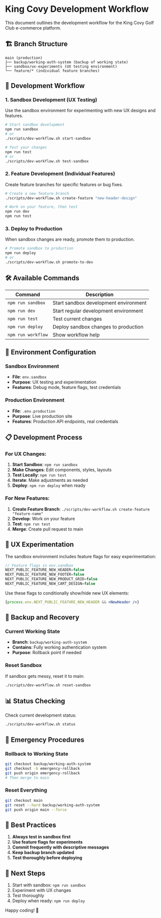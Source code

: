 # King Covy Development Workflow

This document outlines the development workflow for the King Covy Golf Club e-commerce platform.

## 🏗️ Branch Structure

```
main (production)
├── backup/working-auth-system (backup of working state)
├── sandbox/ux-experiments (UX testing environment)
└── feature/* (individual feature branches)
```

## 🚀 Development Workflow

### 1. **Sandbox Development** (UX Testing)
Use the sandbox environment for experimenting with new UX designs and features.

```bash
# Start sandbox development
npm run sandbox
# or
./scripts/dev-workflow.sh start-sandbox

# Test your changes
npm run test
# or
./scripts/dev-workflow.sh test-sandbox
```

### 2. **Feature Development** (Individual Features)
Create feature branches for specific features or bug fixes.

```bash
# Create a new feature branch
./scripts/dev-workflow.sh create-feature "new-header-design"

# Work on your feature, then test
npm run dev
npm run test
```

### 3. **Deploy to Production**
When sandbox changes are ready, promote them to production.

```bash
# Promote sandbox to production
npm run deploy
# or
./scripts/dev-workflow.sh promote-to-dev
```

## 🛠️ Available Commands

| Command | Description |
|---------|-------------|
| `npm run sandbox` | Start sandbox development environment |
| `npm run dev` | Start regular development environment |
| `npm run test` | Test current changes |
| `npm run deploy` | Deploy sandbox changes to production |
| `npm run workflow` | Show workflow help |

## 🔧 Environment Configuration

### Sandbox Environment
- **File**: `env.sandbox`
- **Purpose**: UX testing and experimentation
- **Features**: Debug mode, feature flags, test credentials

### Production Environment
- **File**: `.env.production`
- **Purpose**: Live production site
- **Features**: Production API endpoints, real credentials

## 📋 Development Process

### For UX Changes:
1. **Start Sandbox**: `npm run sandbox`
2. **Make Changes**: Edit components, styles, layouts
3. **Test Locally**: `npm run test`
4. **Iterate**: Make adjustments as needed
5. **Deploy**: `npm run deploy` when ready

### For New Features:
1. **Create Feature Branch**: `./scripts/dev-workflow.sh create-feature "feature-name"`
2. **Develop**: Work on your feature
3. **Test**: `npm run test`
4. **Merge**: Create pull request to main

## 🎨 UX Experimentation

The sandbox environment includes feature flags for easy experimentation:

```javascript
// Feature flags in env.sandbox
NEXT_PUBLIC_FEATURE_NEW_HEADER=false
NEXT_PUBLIC_FEATURE_NEW_FOOTER=false
NEXT_PUBLIC_FEATURE_NEW_PRODUCT_GRID=false
NEXT_PUBLIC_FEATURE_NEW_CART_DESIGN=false
```

Use these flags to conditionally show/hide new UX elements:

```jsx
{process.env.NEXT_PUBLIC_FEATURE_NEW_HEADER && <NewHeader />}
```

## 🔄 Backup and Recovery

### Current Working State
- **Branch**: `backup/working-auth-system`
- **Contains**: Fully working authentication system
- **Purpose**: Rollback point if needed

### Reset Sandbox
If sandbox gets messy, reset it to main:

```bash
./scripts/dev-workflow.sh reset-sandbox
```

## 📊 Status Checking

Check current development status:

```bash
./scripts/dev-workflow.sh status
```

## 🚨 Emergency Procedures

### Rollback to Working State
```bash
git checkout backup/working-auth-system
git checkout -b emergency-rollback
git push origin emergency-rollback
# Then merge to main
```

### Reset Everything
```bash
git checkout main
git reset --hard backup/working-auth-system
git push origin main --force
```

## 📝 Best Practices

1. **Always test in sandbox first**
2. **Use feature flags for experiments**
3. **Commit frequently with descriptive messages**
4. **Keep backup branch updated**
5. **Test thoroughly before deploying**

## 🎯 Next Steps

1. Start with sandbox: `npm run sandbox`
2. Experiment with UX changes
3. Test thoroughly
4. Deploy when ready: `npm run deploy`

Happy coding! 🚀
